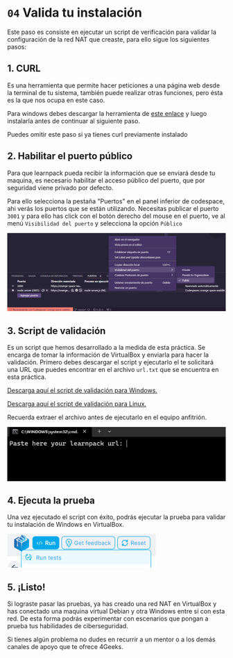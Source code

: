 # `04` Valida tu instalación

Este paso es consiste en ejecutar un script de verificación para validar la configuración de la red NAT que creaste, para ello sigue los siguientes pasos:

## 1. CURL

Es una herramienta que permite hacer peticiones a una página web desde la terminal de tu sistema, también puede realizar otras funciones, pero ésta es la que nos ocupa en este caso.

Para windows debes descargar la herramienta de [este enlace](https://curl.se/windows/) y luego instalarla antes de continuar al siguiente paso.

Puedes omitir este paso si ya tienes curl previamente instalado

## 2. Habilitar el puerto público

Para que learnpack pueda recibir la información que se enviará desde tu maquina, es necesario habilitar el acceso público del puerto, que por seguridad viene privado por defecto.

Para ello selecciona la pestaña "Puertos" en el panel inferior de codespace, ahi verás los puertos que se están utilizando. Necesitas publicar el puerto `3001` y para ello has click con el botón derecho del mouse en el puerto, ve al menú `Visibilidad del puerto` y selecciona la opción `Público`

![Puerto público](../../.learn/assets/public-ports.png)

## 3. Script de validación

Es un script que hemos desarrollado a la medida de esta práctica. Se encarga de tomar la información de VirtualBox y enviarla para hacer la validación. Primero debes descargar el script y ejecutarlo el te solicitará una URL que puedes encontrar en el archivo `url.txt` que se encuentra en esta práctica.

[Descarga aquí el script de validación para Windows.](https://github.com/4GeeksAcademy/networks-on-virtualbox/blob/master/.learn/assets/sendDataWin.zip)

[Descarga aquí el script de validación para Linux.](https://github.com/4GeeksAcademy/networks-on-virtualbox/blob/master/.learn/assets/sendDataBash.zip)

Recuerda extraer el archivo antes de ejecutarlo en el equipo anfitrión.

![Script Windows](../../.learn/assets/script-win.png)

## 4. Ejecuta la prueba

Una vez ejecutado el script con éxito, podrás ejecutar la prueba para validar tu instalación de Windows en VirtualBox.

![Script Windows](../../.learn/assets/script-test.png)

## 5. ¡Listo!

Si lograste pasar las pruebas, ya has creado una red NAT en VirtualBox y has conectado una maquina virtual Debian y otra Windows entre sí con esta red. De esta forma podrás experimentar con escenarios que pongan a prueba tus habilidades de ciberseguridad.

Si tienes algún problema no dudes en recurrir a un mentor o a los demás canales de apoyo que te ofrece 4Geeks.
